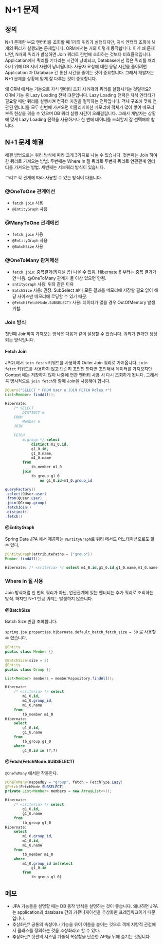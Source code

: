 # N+1 문제

## 정의

N+1 문제란 부모 엔터티를 조회할 때 1개의 쿼리가 실행되지만, 자식 엔터티 조회에 N개의 쿼리가 실행되는 문제입니다. ORM에서는 거의 이렇게 동작합니다. 이게 왜 문제냐면, N개의 쿼리가 발생하면 Join 쿼리로 한번에 조회하는 것보다 비효율적입니다. Application에서 쿼리를 기다리는 시간이 낭비되고, Database에선 많은 쿼리를 처리하기 위해 DB 서버 자원이 낭비됩니다. 사용자 요청에 대한 응답 시간을 줄이려면 Application 과 Database 간 통신 시간을 줄이는 것이 중요합니다. 그래서 개발자는 N+1 문제를 상황에 맞게 잘 다루는 것이 중요합니다.

왜 ORM 에서는 기본으로 자식 엔터티 조회 시 N개의 쿼리를 실행시키는 것일까요? ORM 기능 중 Lazy Loading 전략 떄문입니다. Lazy Loading 전략은 자식 엔터티가 필요할 때만 쿼리를 실행시켜 컴퓨터 자원을 절약하는 전략입니다. 객체 구조에 맞춰 연관된 엔터티를 모두 한번에 가져오면 어플리케이션 메모리에 객체가 많이 쌓여 메모리 부족 현상을 겪을 수 있으며 DB 쿼리 실행 시간이 오래걸립니다. 그래서 개발자는 상황에 맞게 Lazy Loading 전략을 사용하거나 한 번에 데이터를 조회할지 잘 선택해야 합니다.

## N+1 문제 해결

해결 방법으로는 쿼리 방식에 따라 크게 3가지로 나눌 수 있습니다. 첫번째는 Join 하여 한 쿼리로 가져오는 방법. 두번째는 Where In 절 쿼리로 두번째 쿼리로 연관관계 엔터티를 가져오는 방법. 세번째는 서브쿼리 방식이 있습니다.

그리고 각 관계에 따라 사용할 수 있는 방식이 다릅니다.

### @OneToOne 관계에선

- `fetch join` 사용
- `@EntityGraph` 사용

### @ManyToOne 관계에선

- `fetch join` 사용
- `@EntityGraph` 사용
- `@BatchSize` 사용

### @OneToMany 관계에선

- `fetch join`: 중복결과(카디널 곱) 나올 수 있음. Hibernate 6 부터는 중복 결과가 안 나옴. @OneToMany 관계가 둘 이상 있으면 안됨.
- `EntityGraph` 사용: 위와 같은 이유
- `BatchSize` 사용: 권장. SubSelect 보다 모든 결과를 메모리에 저장할 필요 없이 해당 사이즈만 메모리에 로딩할 수 있기 때문.
- `@Fetch(FetchMode.SUBSELECT)` 사용: 데이터가 많을 경우 OutOfMemory 발생 위험.

### Join 방식

첫번째 Join하여 가져오는 방식은 다음과 같이 설정할 수 있습니다. 쿼리가 한개만 생성되는 방식입니다.

#### Fetch Join

JPQL에서 `join fetch` 키워드를 사용하여 Outer Join 쿼리로 가져옵니다. `join fetct` 키워드를 사용하지 않고 단순히 조인만 한다면 조인해서 데이터를 가져오지만 Context 에는 저장하지 않아 나중에 연관 엔터티 사용 시 다시 조회하게 됩니다. 그래서 꼭 명시적으로 `join fetch`와 함께 Join을 사용해야 합니다.

```java
@Query("SELECT * FROM User u JOIN FETCH Roles r")
List<Member> findAll();
```

```sql
Hibernate: 
    /* SELECT
        DISTINCT m 
    FROM
        Member m 
    JOIN
        
    FETCH
        m.group */ select
            distinct m1_0.id,
            g1_0.id,
            g1_0.name,
            m1_0.name 
        from
            tb_member m1_0 
        join
            tb_group g1_0 
                on g1_0.id=m1_0.group_id
```

```java
queryFactory()
.select(QUser.user)
.from(QUser.user)
.join(QGroup.group)
.fetchJoin()
.distinct()
.fetch()
```

#### @EntityGraph

Spring Data JPA 에서 제공하는 `@EntityGraph`로 쿼리 메서드 어노테이션으로도 할 수 있다.

```java
@EntityGraph(attributePaths = {"group"})
Member findAll();
```

```sql
Hibernate: /* <criteria> */ select m1_0.id,g1_0.id,g1_0.name,m1_0.name from tb_member m1_0 left join tb_group g1_0 on g1_0.id=m1_0.group_id
```

### Where In 절 사용

Join 방식처럼 한 번의 쿼리가 아닌, 연관관계에 있는 엔터티는 추가 쿼리로 조회하는 방식. 하지만 N+1 만큼 쿼리는 발생하지 않습니다.

#### @BatchSize

Batch Size 만큼 조회합니다.

`spring.jpa.properties.hibernate.default_batch_fetch_size = 50` 로 사용할 수 있습니다.

```java
@Entity
public class Member {}
```

```java
@BatchSize(size = 2)
@Entity
public class Group {}
```

```java
List<Member> members = memberRepository.findAll();
```

```SQL
Hibernate: 
    /* <criteria> */ select
        m1_0.id,
        m1_0.group_id,
        m1_0.name 
    from
        tb_member m1_0
Hibernate: 
    select
        g1_0.id,
        g1_0.name 
    from
        tb_group g1_0 
    where
        g1_0.id in (?,?)
```

#### @Fetch(FetchMode.SUBSELECT)

`@OneToMany` 에서만 작동한다.

```java
@OneToMany(mappedBy = "group", fetch = FetchType.Lazy)
@Fetch(FetchMode.SUBSELECT)
private List<Member> members = new ArrayList<>();
```

```SQL
Hibernate: 
    /* <criteria> */ select
        g1_0.id,
        g1_0.name 
    from
        tb_group g1_0
Hibernate: 
    select
        m1_0.group_id,
        m1_0.id,
        m1_0.name 
    from
        tb_member m1_0 
    where
        m1_0.group_id in(select
            g1_0.id 
        from
            tb_group g1_0)
```

## 메모

- JPA 기능들을 설명할 때는 DB 동작 방식을 설명하는 것이 좋습니다. 왜냐하면 JPA는 application과 database 간의 커뮤니케이션을 추상화한 프레임워크이기 때문입니다.
- 추상화란? 공통의 속성이나 기능을 묶어 이름을 붙이는 것으로 객체 지향적 관점에서 클래스를 정의하는 것을 추상화라고 할 수 있다.
- 추상화란? 뒷편의 시스템 기술적 복잡함을 단순한 API들 뒤에 숨기는 것입니다.
